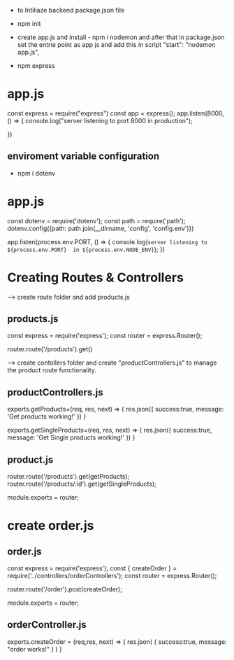 * to Intiliaze backend package.json file
- npm init  

* create app.js and install -  npm i nodemon and after that in package.json set the entrie point as app js and add this in script   "start": "nodemon app.js", 

- npm express
# app.js
const express = require("express")
const app = express();
app.listen(8000, () => {
    console.log("server listening to port 8000 in production");
    
}) 

## enviroment variable configuration

- npm i dotenv

# app.js
const dotenv = require('dotenv');
const path = require('path');
dotenv.config({path: path.join(__dirname, 'config', 'config.env')})

app.listen(process.env.PORT, () => {
    console.log(`server listening to ${process.env.PORT}  in ${process.env.NODE_ENV}`);
})

# Creating Routes & Controllers
--> create route folder and add products.js

## products.js
const express = require('express');
const router = express.Router();

router.route('/products').get()

--> create contollers folder and create "productControllers.js" to manage the product route functionality.

## productControllers.js

exports.getProducts=(req, res, next) => {
    res.json({
        success:true,
        message: 'Get products working!'
    })
}

exports.getSingleProducts=(req, res, next) => {
    res.json({
        success:true,
        message: 'Get Single products working!'
    })
}

## product.js
router.route('/products').get(getProducts);
router.route('/products/:id').get(getSingleProducts);

module.exports = router;


# create order.js
## order.js
const express = require('express');
const { createOrder } = require('../controllers/orderControllers');
const router = express.Router();

router.route('/order').post(createOrder);

module.exports = router;

## orderController.js
exports.createOrder = (req,res, next) => {
    res.json(
        {
            success:true,
            message: "order works!"
        }
    )
}